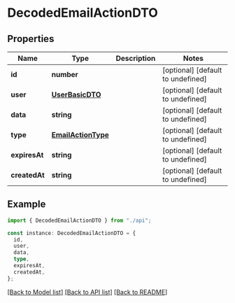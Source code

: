 # DecodedEmailActionDTO

## Properties

| Name          | Type                                      | Description | Notes                             |
| ------------- | ----------------------------------------- | ----------- | --------------------------------- |
| **id**        | **number**                                |             | [optional] [default to undefined] |
| **user**      | [**UserBasicDTO**](UserBasicDTO.md)       |             | [optional] [default to undefined] |
| **data**      | **string**                                |             | [optional] [default to undefined] |
| **type**      | [**EmailActionType**](EmailActionType.md) |             | [optional] [default to undefined] |
| **expiresAt** | **string**                                |             | [optional] [default to undefined] |
| **createdAt** | **string**                                |             | [optional] [default to undefined] |

## Example

```typescript
import { DecodedEmailActionDTO } from "./api";

const instance: DecodedEmailActionDTO = {
  id,
  user,
  data,
  type,
  expiresAt,
  createdAt,
};
```

[[Back to Model list]](../README.md#documentation-for-models) [[Back to API list]](../README.md#documentation-for-api-endpoints) [[Back to README]](../README.md)
